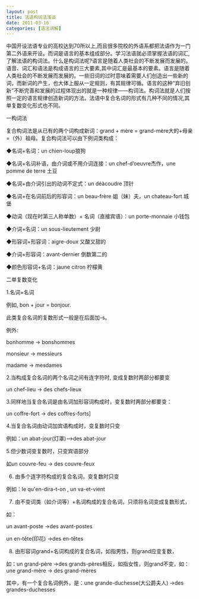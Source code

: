```yaml
---
layout: post
title: 法语构词法浅谈
date: 2011-03-16
categories: [语法讲解]  
---
```




中国开设法语专业的高校达到70所以上,而且很多院校的外语系都把法语作为一门第二外语来开设。而词是语言的基本组成部分。学习法语就必须掌握法语的词汇,了解法语的构词法。什么是构词法呢?语言是随着人类社会的不断发展而发展的。语音、词汇和语法是构成语言的三大要素,其中词汇是最基本的要素。语言是随着人类社会的不断发展而发展的。一些旧词的过时意味着需要人们创造出一些新的词，而新词的产生，也大体上服从一定规则，有其规律可循。语言的这种“弃旧创新”不断完善和发展的过程体现出的就是一种规律——构词法。构词法就是人们按照一定的语言规律创造新词的方法。法语中复合名词的形式有几种不同的情况,其单复数变化形式也不同。

一构词法

复合构词法是从已有的两个词构成新词：grand + mère = grand-mère大的+母亲=（外）祖母。复合构词法可以由下例词类构成：

◆名词+名词：un chien-loup狼狗

◆名词+名词补语，由介词或不用介词连接：un chef-d’oeuvre杰作，une pomme de terre 土豆

◆名词+由介词引出的动词不定式：un déàcoudre 顶针

◆名词+在名词前后的形容词：un beau-frère 姐（妹）夫，un chateau-fort 城堡

◆动词（现在时第三人称单数）+ 名词（直接宾语）：un porte-monnaie 小钱包

◆介词+名词：un sous-lieutement 少尉

◆形容词+形容词：aigre-doux 又酸又甜的

◆介词+形容词：avant-dernier 倒数第二的

◆颜色形容词+名词：jaune citron 柠檬黄

二单复数变化

1.名词+名词

例如, bon + jour = bonjour.

此类复合名词的复数形式一般是在后面加-s。

例外:

bonhomme -> bonshommes

monsieur -> messieurs

madame -> mesdames

2.当构成复合名词的两个名词之间有连字符时, 变成复数时两部分都要变

un chef-lieu -> des chefs-lieux

3.同样地当复合名词是由名词加形容词构成时，变复数时两部分都要变：

un coffre-fort -> des coffres-forts]

4.当复合名词由动词加宾语构成时，变复数时只变

例如：un abat-jour(灯罩)—>des abat-jour

5.但少数词变复数时，只变宾语部分

如un couvre-feu -> des couvre-feux

6. 由多个连字符构成的复合名词，变复数时只变

例如：le qu'en-dira-t-on , un va-et-vient



7. 由不变词类（如介词等）+名词构成的复合名词，只须将名词变成复数形式，

如：

un avant-poste ->des avant-postes

un en-tête(印花) ->des en-têtes

8. 由形容词grand+名词构成的复合名词，如指男性，则grand应变复数，

如：un grand-père ->des grands-pères相反，如指女性，则grand不变，如：une grand-mère -> des grand-mères



其中，有一个复合名词例外，是：une grande-duchesse(大公爵夫人) ->des grandes-duchesses
